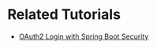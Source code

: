 # Related Tutorials

* [OAuth2 Login with Spring Boot Security](https://howtodoinjava.com/spring-security/oauth2-login-with-spring-boot-security/)